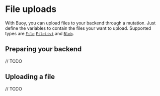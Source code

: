 # File uploads

With Buoy, you can upload files to your backend through a mutation.
Just define the variables to contain the files your want to upload.
Supported types are [`File`](https://developer.mozilla.org/en-US/docs/Web/API/File)
[`FileList`](https://developer.mozilla.org/en-US/docs/Web/API/FileList) and
[`Blob`](https://developer.mozilla.org/en-US/docs/Web/API/Blob).

## Preparing your backend
// TODO

## Uploading a file
// TODO
